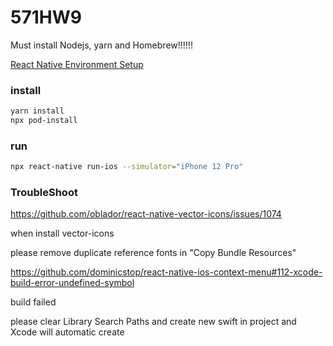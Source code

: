 # 571HW9
Must install Nodejs, yarn and Homebrew!!!!!!

[React Native Environment Setup](https://reactnative.dev/docs/environment-setup)

### install

```bash
yarn install
npx pod-install

```

### run

```bash
npx react-native run-ios --simulator="iPhone 12 Pro"

```


### TroubleShoot

https://github.com/oblador/react-native-vector-icons/issues/1074

when install vector-icons

please remove duplicate reference fonts in "Copy Bundle Resources" 

https://github.com/dominicstop/react-native-ios-context-menu#112-xcode-build-error-undefined-symbol

build failed

please clear Library Search Paths and create new swift in project and Xcode will automatic create
